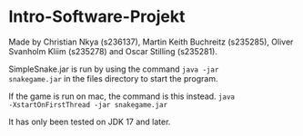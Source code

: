 # Intro-Software-Projekt

Made by Christian Nkya (s236137), Martin Keith Buchreitz (s235285), Oliver Svanholm Kliim (s235278) and Oscar Stilling (s235281).

SimpleSnake.jar is run by using the command <code>java -jar snakegame.jar</code> in the files directory to start the program.

If the game is run on mac, the command is this instead. <code>java -XstartOnFirstThread -jar snakegame.jar</code>

It has only been tested on JDK 17 and later.

